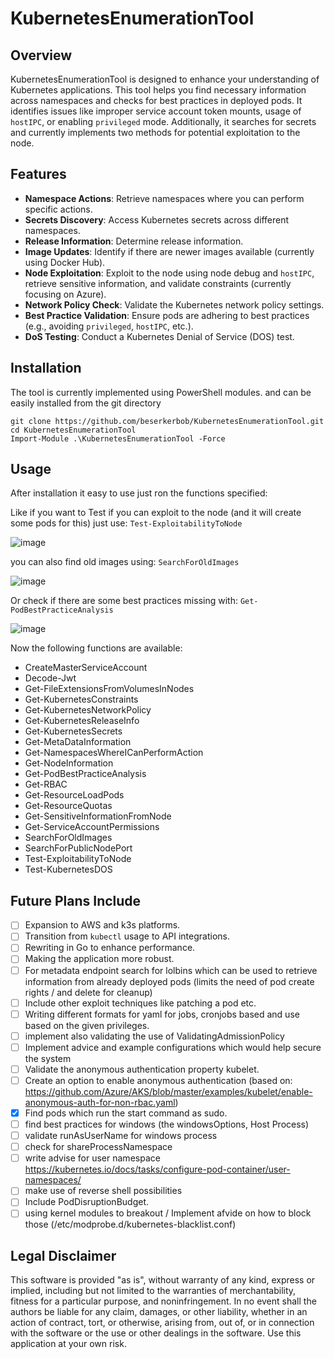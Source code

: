 # KubernetesEnumerationTool

## Overview

KubernetesEnumerationTool is designed to enhance your understanding of Kubernetes applications. This tool helps you find necessary information across namespaces and checks for best practices in deployed pods. It identifies issues like improper service account token mounts, usage of `hostIPC`, or enabling `privileged` mode. Additionally, it searches for secrets and currently implements two methods for potential exploitation to the node.

## Features

- **Namespace Actions**: Retrieve namespaces where you can perform specific actions.
- **Secrets Discovery**: Access Kubernetes secrets across different namespaces.
- **Release Information**: Determine release information.
- **Image Updates**: Identify if there are newer images available (currently using Docker Hub).
- **Node Exploitation**: Exploit to the node using node debug and `hostIPC`, retrieve sensitive information, and validate constraints (currently focusing on Azure).
- **Network Policy Check**: Validate the Kubernetes network policy settings.
- **Best Practice Validation**: Ensure pods are adhering to best practices (e.g., avoiding `privileged`, `hostIPC`, etc.).
- **DoS Testing**: Conduct a Kubernetes Denial of Service (DOS) test.

## Installation

The tool is currently implemented using PowerShell modules.  and can be easily installed from the git directory

```
git clone https://github.com/beserkerbob/KubernetesEnumerationTool.git  
cd KubernetesEnumerationTool
Import-Module .\KubernetesEnumerationTool -Force
```

## Usage

After installation it easy to use just ron the functions specified: 

Like if you want to Test if you can exploit to the node (and it will create some pods for this) just use:
`Test-ExploitabilityToNode`

![image](https://github.com/user-attachments/assets/363b5533-fc59-4e69-a4a0-fc107f3f8101)


you can also find old images using: `SearchForOldImages`

![image](https://github.com/user-attachments/assets/b3e970d1-d05a-41fc-80a2-143eee8fe1f2)


Or check if there are some best practices missing with:
`Get-PodBestPracticeAnalysis`

![image](https://github.com/user-attachments/assets/50463d6f-62fd-4905-9efb-66c8034a4231)


Now the following functions are available:
  - CreateMasterServiceAccount
  - Decode-Jwt
  - Get-FileExtensionsFromVolumesInNodes
  - Get-KubernetesConstraints
  - Get-KubernetesNetworkPolicy
  - Get-KubernetesReleaseInfo
  - Get-KubernetesSecrets
  - Get-MetaDataInformation
  - Get-NamespacesWhereICanPerformAction
  - Get-NodeInformation
  - Get-PodBestPracticeAnalysis
  - Get-RBAC
  - Get-ResourceLoadPods
  - Get-ResourceQuotas
  - Get-SensitiveInformationFromNode
  - Get-ServiceAccountPermissions
  - SearchForOldImages
  - SearchForPublicNodePort
  - Test-ExploitabilityToNode
  - Test-KubernetesDOS

## Future Plans Include

- [ ] Expansion to AWS and k3s platforms.
- [ ] Transition from `kubectl` usage to API integrations.
- [ ] Rewriting in Go to enhance performance.
- [ ] Making the application more robust.
- [ ] For metadata endpoint search for lolbins which can be used to retrieve information from already deployed pods (limits the need of pod create rights / and delete for cleanup)
- [ ] Include other exploit techniques like patching a pod etc.
- [ ] Writing different formats for yaml for jobs, cronjobs based and use based on the given privileges.
- [ ] implement also validating the use of ValidatingAdmissionPolicy
- [ ] Implement advice and example configurations which would help secure the system
- [ ] Validate the anonymous authentication property kubelet.
- [ ] Create an option to enable anonymous authentication (based on: https://github.com/Azure/AKS/blob/master/examples/kubelet/enable-anonymous-auth-for-non-rbac.yaml)
 - [x] Find pods which run the start command as sudo.
 - [ ] find best practices for windows (the windowsOptions, Host Process)
 - [ ] validate runAsUserName for windows process
 - [ ] check for shareProcessNamespace
 - [ ] write advise for user namespace https://kubernetes.io/docs/tasks/configure-pod-container/user-namespaces/
 - [ ] make use of reverse shell possibilities
 - [ ] Include PodDisruptionBudget.
 - [ ]  using kernel modules to breakout / Implement afvide on how to block those (/etc/modprobe.d/kubernetes-blacklist.conf)

## Legal Disclaimer
This software is provided "as is", without warranty of any kind, express or implied, including but not limited to the warranties of merchantability, fitness for a particular purpose, and noninfringement. In no event shall the authors be liable for any claim, damages, or other liability, whether in an action of contract, tort, or otherwise, arising from, out of, or in connection with the software or the use or other dealings in the software. Use this application at your own risk.
